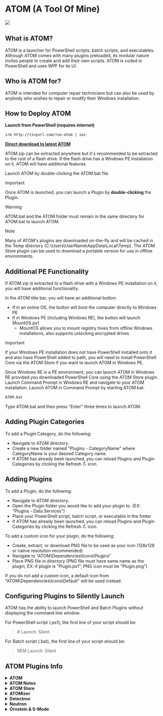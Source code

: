 # ATOM (A Tool Of Mine)
![](ATOM/Dependencies/Icons/ATOM%20Logo%20(Light).png)

## What is ATOM?
ATOM is a launcher for PowerShell scripts, batch scripts, and executables. Although ATOM comes with many plugins preloaded, its modular nature invites people to create and add their own scripts.
ATOM is coded in PowerShell and uses WPF for its UI.

## Who is ATOM for?
ATOM is intended for computer repair technicians but can also be used by anybody who wishes to repair or modify their Windows installation.

## How to Deploy ATOM
**Launch from PowerShell (requires internet)**
```sh
irm http://tinyurl.com/run-atom | iex
```

**[Direct download to latest ATOM](https://github.com/SkylerWallace/ATOM/releases/latest/download/ATOM.zip)**

ATOM.zip can be extracted anywhere but it's recommended to be extracted to the root of a flash drive. If the flash drive has a Windows PE installation on it, ATOM will have additional features.

Launch ATOM by double-clicking the ATOM.bat file.

> [!IMPORTANT]
> Once ATOM is launched, you can launch a Plugin by **double-clicking** the Plugin.

> [!WARNING]
> ATOM.bat and the ATOM folder must remain in the same directory for ATOM.bat to launch ATOM.

> [!NOTE]
> Many of ATOM's plugins are downloaded on-the-fly and will be cached in the Temp directory (C:\Users\UserName\AppData\Local\Temp).
The ATOM Store plugin can be used to download a portable version for use in offline environments.

## Additional PE Functionality
If ATOM.zip is extracted to a flash drive with a Windows PE installation on it, you will have additional functionality.

In the ATOM title bar, you will have an additional button:
- If in an online OS, the button will boot the computer directly to Windows PE
- If in Windows PE (including Windows RE), the button will launch MountOS.ps1
  - MountOS allows you to mount registry hives from offline Windows installations, also supports unlocking encrypted drives

> [!IMPORTANT]
> If your Windows PE installation does not have PowerShell installed onto it and also have PowerShell added to path, you will need to install PowerShell Core via the ATOM Store if you want to launch ATOM in Windows PE.

Since Windows RE is a PE environment, you can launch ATOM in Windows RE provided you downloaded PowerShell Core using the ATOM Store plugin. Launch Command Prompt in Windows RE and navigate to your ATOM installation. Launch ATOM in Command Prompt by starting ATOM.bat.
```sh
ATOM.bat
```

Type ATOM.bat and then press "Enter" three times to launch ATOM.

## Adding Plugin Categories
To add a Plugin Category, do the following:
- Navigate to ATOM directory.
- Create a new folder named "Plugins - CategoryName" where CategoryName is your desired Category name.
- If ATOM has already been launched, you can reload Plugins and Plugin Categories by clicking the Refresh ↻ icon.

## Adding Plugins
To add a Plugin, do the following:
- Navigate to ATOM directory.
- Open the Plugin folder you would like to add your plugin to. (EX: "Plugins - Data Services")
- Place your PowerShell script, batch script, or executable in the folder.
- If ATOM has already been launched, you can reload Plugins and Plugin Categories by clicking the Refresh ↻ icon.

To add a custom icon for your plugin, do the following:
- Create, extract, or download PNG file to be used as your icon (128x128 or native resolution recommended)
- Navigate to "ATOM\Dependencies\Icons\Plugins"
- Place PNG file in directory (PNG file must have same name as the plugin, EX: if plugin is "Plugin.ps1", PNG icon must be "Plugin.png")

If you do not add a custom icon, a default icon from "ATOM\Dependencies\Icons\Default" will be used instead.

## Configuring Plugins to Silently Launch
ATOM has the ability to launch PowerShell and Batch Plugins without displaying the command line window.

For PowerShell script (.ps1), the first line of your script should be:
> \# Launch: Silent

For Batch script (.bat), the first line of your script should be:
> REM Launch: Silent

## ATOM Plugins Info
<details><summary><b>ATOM</b></summary>

  **The star of the show!**
  
  ![img](.github/assets/ATOM%20image.png)
</details>

<details><summary><b>ATOM Notes</b></summary>

  **Take notes as you repair a computer**
  - Type notes in the "Notes field", initials in the "Initials" field
  - Once both fields are filled, click the + button or press 'Enter'
  - Right-click a saved note to delete it

  ![img](.github/assets/ATOM%20Notes%20image.png)
</details>

<details><summary><b>ATOM Store</b></summary>

  **Download portable programs**
  - Downloaded programs are stored in the "Programs" folder in the same directory as ATOM
  - If a program is downloaded from the ATOM Store, ATOM will launch the equivalent plugin using ATOM Store's downloaded copy of the program

  ![img](.github/assets/ATOM%20Store%20image.png)
</details>

<details><summary><b>ATOMizer</b></summary>

  **Update & format flash drives**
  - Drive options
    - "ATOM" updates ATOM installation on root of drive
    - "Merge" merges data onto root of drive
    - "Format" formats drive to FAT32 and then merges data
  - File options
    - "Download" downloads latest stable ATOM from GitHub (only works when "ATOM" drive option is selected)
    - "Browse" opens explorer window to manually select a ZIP or ISO file
  - Multiple drives can be selected using **Ctrl + Left-Click** and **Shift + Left-Click**

  ![img](.github/assets/ATOMizer%20image.png)
</details>

<details><summary><b>Detectron</b></summary>

  **Detect & remove bloatware, adware, and other malicious programs + optimize telemetry & performance**
  
  ![img](.github/assets/Detectron%20image.png)
</details>

<details><summary><b>Neutron</b></summary>

  **New computer setup suite: customizations, timezone, and programs**
  - Neutron will download programs via Winget, Chocolatey, and direct URL
    - If Winget installation fails then use Chocolatey, if Chocolatey fails then use direct URL (it's redundant!)

  ![img](.github/assets/Neutron%20image.png)
</details>

<details><summary><b>Ornstein & S-Mode</b></summary>

  **Disable S-Mode on computers without having to use a Microsoft Account (yes, you can use a local account!)**
  - Before you can run ATOM (and this plugin) on S-Mode computers, you must disable 'driver signature enforcement'
    https://www.tenforums.com/tutorials/156602-how-enable-disable-driver-signature-enforcement-windows-10-a.html

  ![img](.github/assets/Ornstein%20&%20S-Mode%20image.png)
</details>
